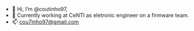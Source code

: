 - 👋 Hi, I’m @coutinho97,
- 👀 Currently working at CeNTI as eletronic engineer on a firmware team.
- 📫 cou7inho97@gmail.com

<!---
coutinho97/coutinho97 is a ✨ special ✨ repository because its `README.md` (this file) appears on your GitHub profile.
You can click the Preview link to take a look at your changes.

--->
